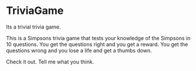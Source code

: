 # TriviaGame
Its a trivial trivia game.

This is a Simpsons trivia game that tests your knowledge of the Simpsons in 10 questions. You get the questions right and you get a reward. You get the questions wrong and you lose a life and get a thumbs down.

Check it out. Tell me what you think.
